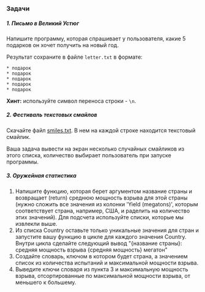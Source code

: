 ### Задачи

##### 1. Письмо в Великий Устюг


Напишите программу, которая спрашивает у пользователя, какие 5 подарков он хочет получить на новый год.

Результат сохраните в файле `letter.txt` в формате:

```
* подарок
* подарок
* подарок
* подарок
* подарок
```

**Хинт:** используйте символ переноса строки - `\n`.

##### 2. Фестиваль текстовых смайлов

Скачайте файл [smiles.txt](https://storage.geekclass.ru/images/d84d5aea-6aaf-41ef-90cc-0a894584d7ab.txt). В нем на каждой строке находится текстовый смайлик.

Ваша задача вывести на экран несколько случайных смайликов из этого списка, количество выбирает пользователь при запуске программы.

##### 3. Оружейная статистика

1. Напишите функцию, которая берет аргументом название страны и возвращает (return) среднюю мощность взрыва для этой страны (нужно сложить все значения из колонки 'Yield (megatons)', которым соответствует страна, например, США, и раделить на количество этих значений). Для подсчета используйте списки, которые мы извлекли выше.
2. Из списка Country оставьте только уникальные значения для стран и запустите вашу функцию в цикле для каждого значения Country. Внутри цикла сделайте следующий вывод "{название страны}: средняя мощность взрыва {средняя мощность} мегатон"
3. Создайте словарь, ключом в котором будет страна, а значением список из количества испытаний и максимальной мощности взрыва.
4. Выведите ключи словаря из пункта 3 и максимальную мощность взрыва, отсортированные по максимальной мощности взрыва, от меньшего к большему.